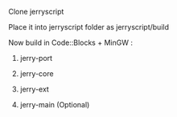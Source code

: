 Clone jerryscript

Place it into jerryscript folder as jerryscript/build

Now build in Code::Blocks + MinGW :

1. jerry-port

2. jerry-core

3. jerry-ext

4. jerry-main (Optional)


